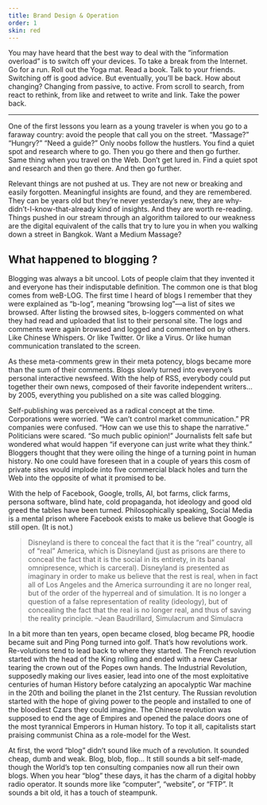 ```yaml
---
title: Brand Design & Operation
order: 1
skin: red
---
```


You may have heard that the best way to deal with the “information overload” is to switch off your devices. To take a break from the Internet. Go for a run. Roll out the Yoga mat. Read a book. Talk to your friends. Switching off is good advice. But eventually, you’ll be back. How about changing? Changing from passive, to active. From scroll to search, from react to rethink, from like and retweet to write and link. Take the power back.

---

One of the first lessons you learn as a young traveler is when you go to a faraway country: avoid the people that call you on the street. “Massage?” “Hungry?” “Need a guide?” Only noobs follow the hustlers. You find a quiet spot and research where to go. Then you go there and then go further. Same thing when you travel on the Web. Don’t get lured in. Find a quiet spot and research and then go there. And then go further.

Relevant things are not pushed at us. They are not new or breaking and easily forgotten. Meaningful insights are found, and they are remembered. They can be years old but they’re never yesterday’s new, they are why-didn’t-I-know-that-already kind of insights. And they are worth re-reading. Things pushed in our stream through an algorithm tailored to our weakness are the digital equivalent of the calls that try to lure you in when you walking down a street in Bangkok. Want a Medium Massage?

## What happened to blogging ?

Blogging was always a bit uncool. Lots of people claim that they invented it and everyone has their indisputable definition. The common one is that blog comes from weB-LOG. The first time I heard of blogs I remember that they were explained as “b-log”, meaning “browsing log”—a list of sites we browsed. After listing the browsed sites, b-loggers commented on what they had read and uploaded that list to their personal site. The logs and comments were again browsed and logged and commented on by others. Like Chinese Whispers. Or like Twitter. Or like a Virus. Or like human communication translated to the screen.

As these meta-comments grew in their meta potency, blogs became more than the sum of their comments. Blogs slowly turned into everyone’s personal interactive newsfeed. With the help of RSS, everybody could put together their own news, composed of their favorite independent writers… by 2005, everything you published on a site was called blogging.

Self-publishing was perceived as a radical concept at the time. Corporations were worried. “We can’t control market communication.” PR companies were confused. “How can we use this to shape the narrative.” Politicians were scared. “So much public opinion!” Journalists felt safe but wondered what would happen “if everyone can just write what they think.” Bloggers thought that they were oiling the hinge of a turning point in human history. No one could have foreseen that in a couple of years this cosm of private sites would implode into five commercial black holes and turn the Web into the opposite of what it promised to be.

With the help of Facebook, Google, trolls, AI, bot farms, click farms, persona software, blind hate, cold propaganda, hot ideology and good old greed the tables have been turned. Philosophically speaking, Social Media is a mental prison where Facebook exists to make us believe that Google is still open. (It is not.)

> Disneyland is there to conceal the fact that it is the “real” country, all of “real” America, which is Disneyland (just as prisons are there to conceal the fact that it is the social in its entirety, in its banal omnipresence, which is carceral). Disneyland is presented as imaginary in order to make us believe that the rest is real, when in fact all of Los Angeles and the America surrounding it are no longer real, but of the order of the hyperreal and of simulation. It is no longer a question of a false representation of reality (ideology), but of concealing the fact that the real is no longer real, and thus of saving the reality principle. –Jean Baudrillard, Simulacrum and Simulacra

In a bit more than ten years, open became closed, blog became PR, hoodie became suit and Ping Pong turned into golf. That’s how revolutions work. Re-volutions tend to lead back to where they started. The French revolution started with the head of the King rolling and ended with a new Caesar tearing the crown out of the Popes own hands. The Industrial Revolution, supposedly making our lives easier, lead into one of the most exploitative centuries of human History before catalyzing an apocalyptic War machine in the 20th and boiling the planet in the 21st century. The Russian revolution started with the hope of giving power to the people and installed to one of the bloodiest Czars they could imagine. The Chinese revolution was supposed to end the age of Empires and opened the palace doors one of the most tyrannical Emperors in Human history. To top it all, capitalists start praising communist China as a role-model for the West.

At first, the word “blog” didn’t sound like much of a revolution. It sounded cheap, dumb and weak. Blog, blob, flop… It still sounds a bit self-made, though the World’s top ten consulting companies now all run their own blogs. When you hear “blog” these days, it has the charm of a digital hobby radio operator. It sounds more like “computer”, “website”, or “FTP”. It sounds a bit old, it has a touch of steampunk.